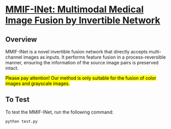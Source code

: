 # [MMIF-INet: Multimodal Medical Image Fusion by Invertible Network](https://www.sciencedirect.com/science/article/abs/pii/S1566253524004445?via%3Dihub)

## Overview
MMIF-INet is a novel invertible fusion network that directly accepts multi-channel images as inputs. It performs feature fusion in a process-reversible manner, ensuring the information of the source image pairs is preserved intact.

<mark>Please pay attention! Our method is only suitable for the fusion of color images and grayscale images.</mark>

## To Test
To test the MMIF-INet, run the following command:
```bash
python test.py
```


